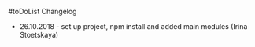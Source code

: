 #toDoList Changelog

- 26.10.2018 - set up project, npm install and added main modules (Irina Stoetskaya)
